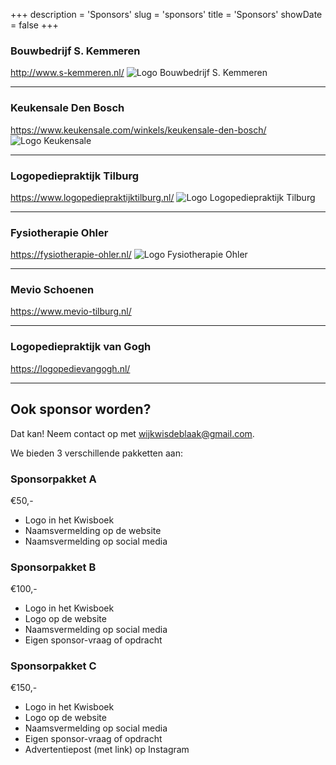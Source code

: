 +++
description = 'Sponsors'
slug = 'sponsors'
title = 'Sponsors'
showDate = false
+++

### Bouwbedrijf S. Kemmeren
http://www.s-kemmeren.nl/
![Logo Bouwbedrijf S. Kemmeren](/images/logo-bouwbedrijf-kemmeren.png)

---

### Keukensale Den Bosch
https://www.keukensale.com/winkels/keukensale-den-bosch/
![Logo Keukensale](/images/logo-keukensale.png)

---

### Logopediepraktijk Tilburg
https://www.logopediepraktijktilburg.nl/
![Logo Logopediepraktijk Tilburg](/images/logo-logopediepraktijk-tilburg.jpg)

---

### Fysiotherapie Ohler
https://fysiotherapie-ohler.nl/
![Logo Fysiotherapie Ohler](/images/logo-ohler.png)

---

### Mevio Schoenen
https://www.mevio-tilburg.nl/

---

### Logopediepraktijk van Gogh
https://logopedievangogh.nl/

---

## Ook sponsor worden?
Dat kan! Neem contact op met [wijkwisdeblaak@gmail.com](mailto:wijkwisdeblaak@gmail.com).

We bieden 3 verschillende pakketten aan:

### Sponsorpakket A
€50,-
* Logo in het Kwisboek
* Naamsvermelding op de website
* Naamsvermelding op social media

### Sponsorpakket B
€100,-
* Logo in het Kwisboek 
* Logo op de website
* Naamsvermelding op social media
* Eigen sponsor-vraag of opdracht

### Sponsorpakket C
€150,-
* Logo in het Kwisboek
* Logo op de website
* Naamsvermelding op social media
* Eigen sponsor-vraag of opdracht
* Advertentiepost (met link) op Instagram
